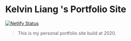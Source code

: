# Kelvin Liang 's Portfolio Site

[![Netlify Status](https://api.netlify.com/api/v1/badges/8151000a-7ca6-4386-9f3c-7c95e3174e8d/deploy-status)](https://app.netlify.com/sites/kelvinliang/deploys)

> This is my personal portfolio site build at 2020.
